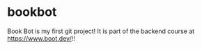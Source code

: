 # bookbot
Book Bot is my first git project! It is part of the backend course at https://www.boot.dev/!!
